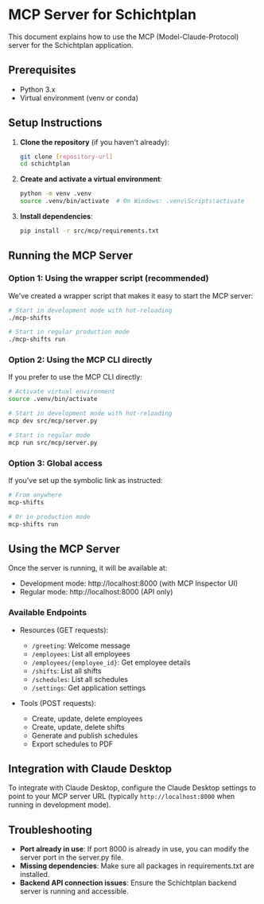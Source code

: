 # MCP Server for Schichtplan

This document explains how to use the MCP (Model-Claude-Protocol) server for the Schichtplan application.

## Prerequisites

- Python 3.x
- Virtual environment (venv or conda)

## Setup Instructions

1. **Clone the repository** (if you haven't already):
   ```bash
   git clone [repository-url]
   cd schichtplan
   ```

2. **Create and activate a virtual environment**:
   ```bash
   python -m venv .venv
   source .venv/bin/activate  # On Windows: .venv\Scripts\activate
   ```

3. **Install dependencies**:
   ```bash
   pip install -r src/mcp/requirements.txt
   ```

## Running the MCP Server

### Option 1: Using the wrapper script (recommended)

We've created a wrapper script that makes it easy to start the MCP server:

```bash
# Start in development mode with hot-reloading
./mcp-shifts

# Start in regular production mode
./mcp-shifts run
```

### Option 2: Using the MCP CLI directly

If you prefer to use the MCP CLI directly:

```bash
# Activate virtual environment
source .venv/bin/activate

# Start in development mode with hot-reloading
mcp dev src/mcp/server.py

# Start in regular mode
mcp run src/mcp/server.py
```

### Option 3: Global access

If you've set up the symbolic link as instructed:

```bash
# From anywhere
mcp-shifts

# Or in production mode
mcp-shifts run
```

## Using the MCP Server

Once the server is running, it will be available at:
- Development mode: http://localhost:8000 (with MCP Inspector UI)
- Regular mode: http://localhost:8000 (API only)

### Available Endpoints

- Resources (GET requests):
  - `/greeting`: Welcome message
  - `/employees`: List all employees
  - `/employees/{employee_id}`: Get employee details
  - `/shifts`: List all shifts
  - `/schedules`: List all schedules
  - `/settings`: Get application settings

- Tools (POST requests):
  - Create, update, delete employees
  - Create, update, delete shifts
  - Generate and publish schedules
  - Export schedules to PDF

## Integration with Claude Desktop

To integrate with Claude Desktop, configure the Claude Desktop settings to point to your MCP server URL (typically `http://localhost:8000` when running in development mode).

## Troubleshooting

- **Port already in use**: If port 8000 is already in use, you can modify the server port in the server.py file.
- **Missing dependencies**: Make sure all packages in requirements.txt are installed.
- **Backend API connection issues**: Ensure the Schichtplan backend server is running and accessible. 